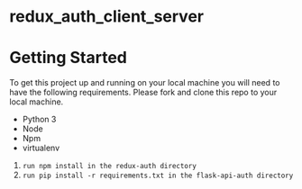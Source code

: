 # redux_auth_client_server

# Getting Started 

To get this project up and running on your local machine you will need to have the following requirements.
Please fork and clone this repo to your local machine.


* Python 3
* Node
* Npm
* virtualenv 


1. ``` run npm install in the redux-auth directory ```
2. ```run pip install -r requirements.txt in the flask-api-auth directory```

